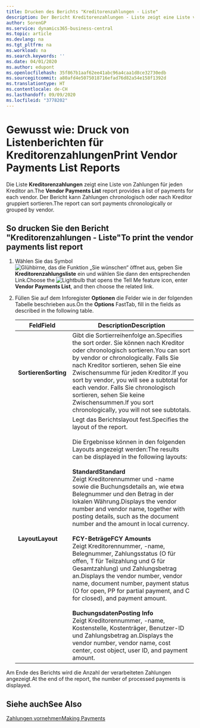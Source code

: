 ```yaml
---
title: Drucken des Berichts "Kreditorenzahlungen - Liste"
description: Der Bericht Kreditorenzahlungen - Liste zeigt eine Liste von Zahlungen für jeden Kreditor an. Der Bericht kann Zahlungen chronologisch oder nach Kreditor gruppiert sortieren.
author: SorenGP
ms.service: dynamics365-business-central
ms.topic: article
ms.devlang: na
ms.tgt_pltfrm: na
ms.workload: na
ms.search.keywords: ''
ms.date: 04/01/2020
ms.author: edupont
ms.openlocfilehash: 35f867b1aaf62ee41abc96a4caa1d8ce32730edb
ms.sourcegitcommit: a80afd4e5075018716efad76d82a54e158f1392d
ms.translationtype: HT
ms.contentlocale: de-CH
ms.lasthandoff: 09/09/2020
ms.locfileid: "3778202"
---
```

# <a name="print-vendor-payments-list-reports"></a><span data-ttu-id="3730e-104">Gewusst wie: Druck von Listenberichten für Kreditorenzahlungen</span><span class="sxs-lookup"><span data-stu-id="3730e-104">Print Vendor Payments List Reports</span></span>
<span data-ttu-id="3730e-105">Die Liste **Kreditorenzahlungen** zeigt eine Liste von Zahlungen für jeden Kreditor an.</span><span class="sxs-lookup"><span data-stu-id="3730e-105">The **Vendor Payments List** report provides a list of payments for each vendor.</span></span> <span data-ttu-id="3730e-106">Der Bericht kann Zahlungen chronologisch oder nach Kreditor gruppiert sortieren.</span><span class="sxs-lookup"><span data-stu-id="3730e-106">The report can sort payments chronologically or grouped by vendor.</span></span>  

## <a name="to-print-the-vendor-payments-list-report"></a><span data-ttu-id="3730e-107">So drucken Sie den Bericht "Kreditorenzahlungen - Liste"</span><span class="sxs-lookup"><span data-stu-id="3730e-107">To print the vendor payments list report</span></span>  

1.  <span data-ttu-id="3730e-108">Wählen Sie das Symbol ![Glühbirne, das die Funktion „Sie wünschen“ öffnet](../../media/ui-search/search_small.png "Tell me-Funktion") aus, geben Sie **Kreditorenzahlungsliste** ein und wählen Sie dann den entsprechenden Link.</span><span class="sxs-lookup"><span data-stu-id="3730e-108">Choose the ![Lightbulb that opens the Tell Me feature](../../media/ui-search/search_small.png "Tell me what you want to do") icon, enter **Vendor Payments List**, and then choose the related link.</span></span>  
2.  <span data-ttu-id="3730e-109">Füllen Sie auf dem Inforegister **Optionen** die Felder wie in der folgenden Tabelle beschrieben aus.</span><span class="sxs-lookup"><span data-stu-id="3730e-109">On the **Options** FastTab, fill in the fields as described in the following table.</span></span>  

    |<span data-ttu-id="3730e-110">Feld</span><span class="sxs-lookup"><span data-stu-id="3730e-110">Field</span></span>|<span data-ttu-id="3730e-111">Description</span><span class="sxs-lookup"><span data-stu-id="3730e-111">Description</span></span>|  
    |---------------------------------|---------------------------------------|  
    |<span data-ttu-id="3730e-112">**Sortieren**</span><span class="sxs-lookup"><span data-stu-id="3730e-112">**Sorting**</span></span>|<span data-ttu-id="3730e-113">Gibt die Sortierreihenfolge an.</span><span class="sxs-lookup"><span data-stu-id="3730e-113">Specifies the sort order.</span></span> <span data-ttu-id="3730e-114">Sie können nach Kreditor oder chronologisch sortieren.</span><span class="sxs-lookup"><span data-stu-id="3730e-114">You can sort by vendor or chronologically.</span></span> <span data-ttu-id="3730e-115">Falls Sie nach Kreditor sortieren, sehen Sie eine Zwischensumme für jeden Kreditor.</span><span class="sxs-lookup"><span data-stu-id="3730e-115">If you sort by vendor, you will see a subtotal for each vendor.</span></span> <span data-ttu-id="3730e-116">Falls Sie chronologisch sortieren, sehen Sie keine Zwischensummen.</span><span class="sxs-lookup"><span data-stu-id="3730e-116">If you sort chronologically, you will not see subtotals.</span></span>|  
    |<span data-ttu-id="3730e-117">**Layout**</span><span class="sxs-lookup"><span data-stu-id="3730e-117">**Layout**</span></span>|<span data-ttu-id="3730e-118">Legt das Berichtslayout fest.</span><span class="sxs-lookup"><span data-stu-id="3730e-118">Specifies the layout of the report.</span></span><br /><br /> <span data-ttu-id="3730e-119">Die Ergebnisse können in den folgenden Layouts angezeigt werden:</span><span class="sxs-lookup"><span data-stu-id="3730e-119">The results can be displayed in the following layouts:</span></span><br /><br /> <span data-ttu-id="3730e-120">**Standard**</span><span class="sxs-lookup"><span data-stu-id="3730e-120">**Standard**</span></span><br /> <span data-ttu-id="3730e-121">Zeigt Kreditorennummer und -name sowie die Buchungsdetails an, wie etwa Belegnummer und den Betrag in der lokalen Währung.</span><span class="sxs-lookup"><span data-stu-id="3730e-121">Displays the vendor number and vendor name, together with posting details, such as the document number and the amount in local currency.</span></span><br /><br /> <span data-ttu-id="3730e-122">**FCY-Beträge**</span><span class="sxs-lookup"><span data-stu-id="3730e-122">**FCY Amounts**</span></span><br /> <span data-ttu-id="3730e-123">Zeigt Kreditorennummer, -name, Belegnummer, Zahlungsstatus (O für offen, T für Teilzahlung und G für Gesamtzahlung) und Zahlungsbetrag an.</span><span class="sxs-lookup"><span data-stu-id="3730e-123">Displays the vendor number, vendor name, document number, payment status (O for open, PP for partial payment, and C for closed), and payment amount.</span></span><br /><br /> <span data-ttu-id="3730e-124">**Buchungsdaten**</span><span class="sxs-lookup"><span data-stu-id="3730e-124">**Posting Info**</span></span><br /> <span data-ttu-id="3730e-125">Zeigt Kreditorennummer, -name, Kostenstelle, Kostenträger, Benutzer-ID und Zahlungsbetrag an.</span><span class="sxs-lookup"><span data-stu-id="3730e-125">Displays the vendor number, vendor name, cost center, cost object, user ID, and payment amount.</span></span>|  

 <span data-ttu-id="3730e-126">Am Ende des Berichts wird die Anzahl der verarbeiteten Zahlungen angezeigt.</span><span class="sxs-lookup"><span data-stu-id="3730e-126">At the end of the report, the number of processed payments is displayed.</span></span>  

## <a name="see-also"></a><span data-ttu-id="3730e-127">Siehe auch</span><span class="sxs-lookup"><span data-stu-id="3730e-127">See Also</span></span>  
[<span data-ttu-id="3730e-128">Zahlungen vornehmen</span><span class="sxs-lookup"><span data-stu-id="3730e-128">Making Payments</span></span>](../../payables-make-payments.md)
